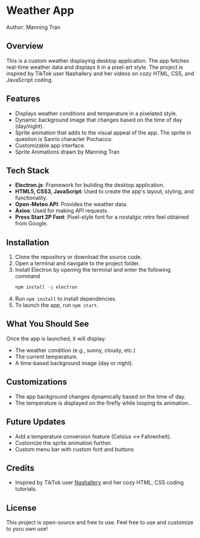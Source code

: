 # Weather App
Author: Manning Tran

## Overview
This is a custom weather displaying desktop application. The app fetches real-time weather data and displays it in a pixel-art style. The project is inspired by TikTok user Nashallery and her videos on cozy HTML, CSS, and JavaScript coding.

## Features
- Displays weather conditions and temperature in a pixelated style.
- Dynamic background image that changes based on the time of day (day/night).
- Sprite animation that adds to the visual appeal of the app. The sprite in question is Sanrio character Pochacco. 
- Customizable app interface.
- Sprite Animations drawn by Manning Tran

## Tech Stack
- **Electron.js**: Framework for building the desktop application.
- **HTML5, CSS3, JavaScript**: Used to create the app's layout, styling, and functionality.
- **Open-Meteo API**: Provides the weather data.
- **Axios**: Used for making API requests.
- **Press Start 2P Font**: Pixel-style font for a nostalgic retro feel obtained from Google.

## Installation
1. Clone the repository or download the source code.
2. Open a terminal and navigate to the project folder.
3. Install Electron by opening the terminal and enter the following command
     ```bash
     npm install -g electron
     ```
3. Run `npm install` to install dependencies.
4. To launch the app, run `npm start`.

## What You Should See
Once the app is launched, it will display:
- The weather condition (e.g., sunny, cloudy, etc.)
- The current temperature.
- A time-based background image (day or night).

## Customizations
- The app background changes dynamically based on the time of day.
- The temperature is displayed on the firefly while looping its animation..

## Future Updates
- Add a temperature conversion feature (Celsius <-> Fahrenheit).
- Customize the sprite animation further.
- Custom menu bar with custom font and buttons

## Credits
- Inspired by TikTok user [Nashallery](https://www.tiktok.com/@nashallery) and her cozy HTML, CSS coding tutorials.

## License
This project is open-source and free to use. Feel free to use and customize to yoru own use!
